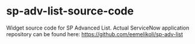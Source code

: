 # sp-adv-list-source-code
Widget source code for SP Advanced List.
Actual ServiceNow application repository can be found here: https://github.com/eemelikoli/sp-adv-list

